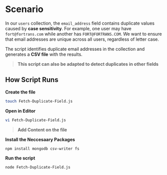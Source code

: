 # Scenario

In our `users` collection, the `email_address` field contains duplicate values caused by **case sensitivity**. For example, one user may have `fort@fortrans.com` while another has `FORT@FORTRANS.COM`. We want to ensure that email addresses are unique across all users, regardless of letter case.

The script identifies duplicate email addresses in the collection and generates a **CSV file** with the results.

> **This script can also be adapted to detect duplicates in other fields**

## How Script Runs

**Create the file**

```bash
touch Fetch-Duplicate-Field.js
```

**Open in Editor**

```bash
vi Fetch-Duplicate-Field.js
```

> **Add Content on the file**

**Install the Neccesaary Packages**

```bash
npm install mongodb csv-writer fs
```

**Run the script**

```bash
node Fetch-Duplicate-Field.js
```
